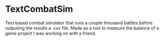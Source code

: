 # TextCombatSim
Text based combat simulator that runs a couple thousand battles before outputing the results a .csv file.
Made as a tool to measure the balance of a game project I was working on with a friend.
